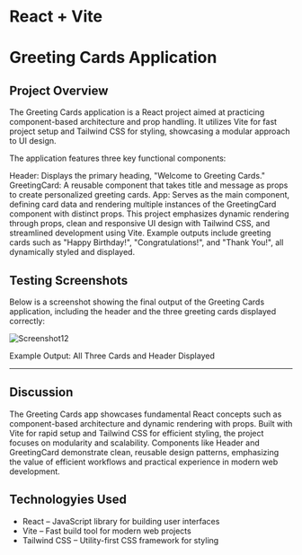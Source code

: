 # React + Vite

# Greeting Cards Application

## Project Overview
The Greeting Cards application is a React project aimed at practicing component-based architecture and prop handling. It utilizes Vite for fast project setup and Tailwind CSS for styling, showcasing a modular approach to UI design.

The application features three key functional components:

Header: Displays the primary heading, "Welcome to Greeting Cards."
GreetingCard: A reusable component that takes title and message as props to create personalized greeting cards.
App: Serves as the main component, defining card data and rendering multiple instances of the GreetingCard component with distinct props.
This project emphasizes dynamic rendering through props, clean and responsive UI design with Tailwind CSS, and streamlined development using Vite. Example outputs include greeting cards such as "Happy Birthday!", "Congratulations!", and "Thank You!", all dynamically styled and displayed.


## Testing Screenshots

Below is a screenshot showing the final output of the Greeting Cards application, including the header and the three greeting cards displayed correctly:

![Screenshot12](https://github.com/user-attachments/assets/c97ee6bf-23fd-4ef5-948b-f6bd914de49f)

Example Output: All Three Cards and Header Displayed

---
## Discussion
The Greeting Cards app showcases fundamental React concepts such as component-based architecture and dynamic rendering with props. Built with Vite for rapid setup and Tailwind CSS for efficient styling, the project focuses on modularity and scalability. Components like Header and GreetingCard demonstrate clean, reusable design patterns, emphasizing the value of efficient workflows and practical experience in modern web development.

## Technologyies Used
- React – JavaScript library for building user interfaces
- Vite – Fast build tool for modern web projects
- Tailwind CSS – Utility-first CSS framework for styling




